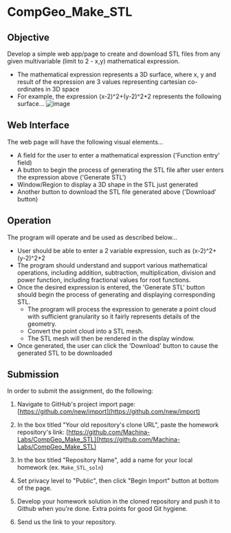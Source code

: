 # CompGeo_Make_STL
## Objective
Develop a simple web app/page to create and download STL files from any given multivariable (limit to 2 - x,y) mathematical expression.
- The mathematical expression represents a 3D surface, where x, y and result of the expression are 3 values representing cartesian co-ordinates in 3D space
- For example, the expression (x-2)^2+(y-2)^2+2 represents the following surface...
![image](https://user-images.githubusercontent.com/91622575/172967186-0d411590-662e-4344-8a23-33286d679915.png)
## Web Interface
The web page will have the following visual elements...
- A field for the user to enter a mathematical expression ('Function entry' field)
- A button to begin the process of generating the STL file after user enters the expression above ('Generate STL')
- Window/Region to display a 3D shape in the STL just generated
- Another button to download the STL file generated above ('Download' button)
## Operation
The program will operate and be used as described below...
- User should be able to enter a 2 variable expression, such as (x-2)^2+(y-2)^2+2
- The program should understand and support various mathematical operations, including addition, subtraction, multiplication, division and power function, including fractional values for root functions. 
- Once the desired expression is entered, the 'Generate STL' button should begin the process of generating and displaying corresponding STL.
  * The program will process the expression to generate a point cloud with sufficient granularity so it fairly represents details of the geometry.
  * Convert the point cloud into a STL mesh.
  * The STL mesh will then be rendered in the display window.
- Once generated, the user can click the 'Download' button to cause the generated STL to be downloaded

## Submission
In order to submit the assignment, do the following:

1. Navigate to GitHub's project import page: [https://github.com/new/import](https://github.com/new/import)

2. In the box titled "Your old repository's clone URL", paste the homework repository's link: [https://github.com/Machina-Labs/CompGeo_Make_STL](https://github.com/Machina-Labs/CompGeo_Make_STL)

3. In the box titled "Repository Name", add a name for your local homework (ex. `Make_STL_soln`)

4. Set privacy level to "Public", then click "Begin Import" button at bottom of the page.

5. Develop your homework solution in the cloned repository and push it to Github when you're done. Extra points for good Git hygiene.

6. Send us the link to your repository.
